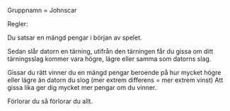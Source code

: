 Gruppnamn = Johnscar

Regler:

Du satsar en mängd pengar i början av spelet. 

Sedan slår datorn en tärning, utifrån den tärningen får du gissa om ditt tärningsslag kommer vara högre, lägre eller samma som datorns slag.

Gissar du rätt vinner du en mängd pengar beroende på hur mycket högre eller lägre än datorn du slog (mer extrem differens = mer extrem vinst) Att gissa lika ger dig mycket mer pengar om du vinner.

Förlorar du så förlorar du allt.